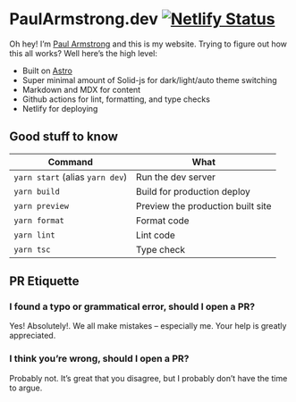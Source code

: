 # PaulArmstrong.dev [![Netlify Status](https://api.netlify.com/api/v1/badges/40d2f705-c2c2-47a5-b3c9-ce6772a29847/deploy-status)](https://app.netlify.com/sites/paularmstrongdev/deploys)

Oh hey! I’m [Paul Armstrong](https://paularmstrong.dev/about) and this is my website. Trying to figure out how this all works? Well here’s the high level:

- Built on [Astro](https://astro.build)
- Super minimal amount of Solid-js for dark/light/auto theme switching
- Markdown and MDX for content
- Github actions for lint, formatting, and type checks
- Netlify for deploying

## Good stuff to know

| Command                         | What                              |
| ------------------------------- | --------------------------------- |
| `yarn start` (alias `yarn dev`) | Run the dev server                |
| `yarn build`                    | Build for production deploy       |
| `yarn preview`                  | Preview the production built site |
| `yarn format`                   | Format code                       |
| `yarn lint`                     | Lint code                         |
| `yarn tsc`                      | Type check                        |

## PR Etiquette

### I found a typo or grammatical error, should I open a PR?

Yes! Absolutely!. We all make mistakes – especially me. Your help is greatly appreciated.

### I think you’re wrong, should I open a PR?

Probably not. It’s great that you disagree, but I probably don’t have the time to argue.
